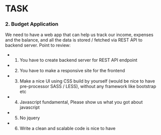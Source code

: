 # TASK
### 2. Budget Application
We need to have a web app that can help us track our income, expenses and the balance, and all the data is stored / fetched via REST API to backend server.
Point to review:
- 1. You have to create backend server for REST API endpoint
- 2. You have to make a responsive site for the frontend
- 3. Make a nice UI using CSS build by yourself (would be nice to have pre-processor SASS / LESS), without any framework like bootstrap etc
- 4. Javascript fundamental, Please show us what you got about javascript
- 5. No jquery
- 6. Write a clean and scalable code is nice to have